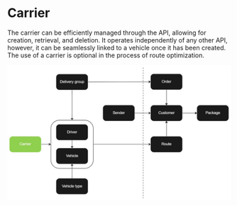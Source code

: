 # Carrier

The carrier can be efficiently managed through the API, allowing for creation, retrieval, and deletion. It operates independently of any other API, however, it can be seamlessly linked to a vehicle once it has been created. The use of a carrier is optional in the process of route optimization.

![Carrier](images/flowchart_carrier.jpg)
